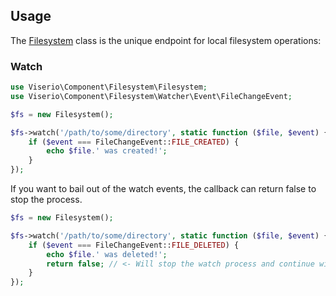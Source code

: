 ## Usage
The [Filesystem][0] class is the unique endpoint for local filesystem operations:

### Watch
```php
use Viserio\Component\Filesystem\Filesystem;
use Viserio\Component\Filesystem\Watcher\Event\FileChangeEvent;

$fs = new Filesystem();

$fs->watch('/path/to/some/directory', static function ($file, $event) {
    if ($event === FileChangeEvent::FILE_CREATED) {
        echo $file.' was created!';
    }
});
```

If you want to bail out of the watch events, the callback can return false to stop the process.
```php
$fs = new Filesystem();

$fs->watch('/path/to/some/directory', static function ($file, $event) {
    if ($event === FileChangeEvent::FILE_DELETED) {
        echo $file.' was deleted!';
        return false; // <- Will stop the watch process and continue with execution of the the rest of the application
    }
});
```

[0]: https://github.com/narrowspark/framework/blob/{version}/src/Viserio/Component/Filesystem/Filesystem.php
